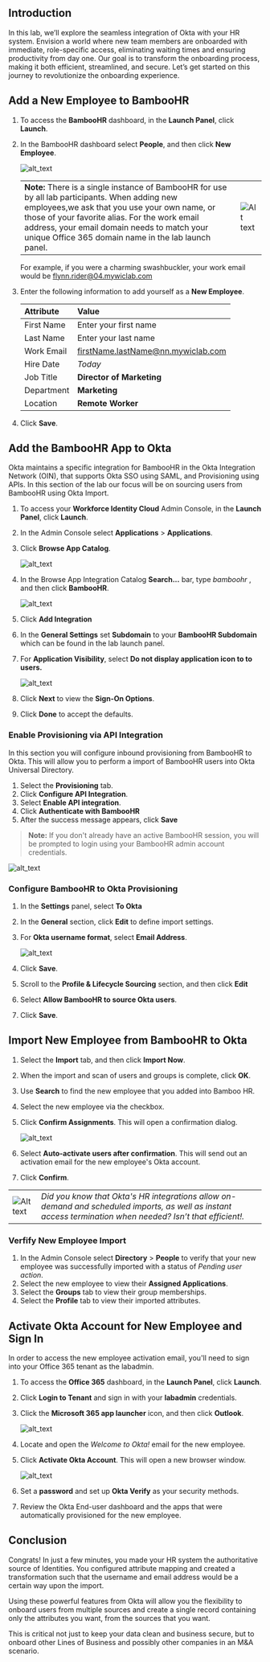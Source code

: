 ## Introduction

In this lab, we’ll explore the seamless integration of Okta with your HR system. Envision a world where new team members are onboarded with immediate, role-specific access, eliminating waiting times and ensuring productivity from day one. Our goal is to transform the onboarding process, making it both efficient, streamlined, and secure. Let’s get started on this journey to revolutionize the onboarding experience.

## Add a New Employee to BambooHR

1. To access the **BambooHR** dashboard, in the  **Launch Panel**, click **Launch**.
1. In the BambooHR dashboard select **People**, and then click **New Employee**.

   ![alt_text](https://raw.githubusercontent.com/keithledgerwood/WICLab-guide/main/images/003/bamboohr-user-1.png "image_tooltip")

   |||
   |:-----|:-----|
   |**Note:** There is a single instance of BambooHR for use by all lab participants. When adding new employees,we ask that you use your own name, or those of your favorite alias. For the work email address, your email domain needs to match your unique Office 365 domain name in the lab launch panel.|![Alt text](images/011/launch_O365_domain_r74.png)|
   For example, if you were a charming swashbuckler, your work email would be <flynn.rider@04.mywiclab.com>

2. Enter the following information to add yourself as a **New Employee**.

   |Attribute|Value|
   |:-----|:-----|
   |First Name |Enter your first name|
   |Last Name | Enter your last name|
   |Work Email |<firstName.lastName@nn.mywiclab.com>|
   |Hire Date |*Today*|
   |Job Title | **Director of Marketing**|
   |Department | **Marketing**|
   |Location | **Remote Worker**|

5. Click **Save**.

## Add the BambooHR App to Okta

Okta maintains a specific integration for BambooHR in the Okta Integration Network (OIN), that supports Okta SSO using SAML, and Provisioning using APIs.  In this section of the lab our focus will be on sourcing users from BambooHR using Okta Import.

1. To access your **Workforce Identity Cloud** Admin Console, in the **Launch Panel**, click **Launch**.
1. In the Admin Console select **Applications** > **Applications**.
2. Click **Browse App Catalog**.

   ![alt_text](https://raw.githubusercontent.com/MarcoBlaesing/LabGuide/main/images/009/image01.png "image_tooltip")

3. In the Browse App Integration Catalog **Search...** bar, type *bamboohr*  , and then click **BambooHR**.

   ![alt_text](https://raw.githubusercontent.com/keithledgerwood/WICLab-guide/main/images/003/image001.png "image_tooltip")

4. Click **Add Integration**
5. In the **General Settings** set **Subdomain** to your **BambooHR Subdomain** which can be found in the lab launch panel.
6. For **Application Visibility**, select **Do not display application icon to to users.**

   ![alt_text](images/011/app_bamboohr_general_settings_r72_w800.png "image_tooltip")
7. Click **Next** to view the **Sign-On Options**.
8. Click **Done** to accept the defaults.

### Enable Provisioning via API Integration

In this section you will configure inbound provisioning from BambooHR to Okta.  This will allow you to perform a import of BambooHR users into Okta Universal Directory.

1. Select the **Provisioning** tab.
1. Click **Configure API Integration**.
1. Select **Enable API integration**.
1. Click **Authenticate with BambooHR**
1. After the success message appears, click **Save**

> **Note:** If you don't already have an active BambooHR session, you will be prompted to login using your BambooHR admin account credentials.

   ![alt_text](images/003/image004.png "image_tooltip")

### Configure BambooHR to Okta Provisioning

1. In the **Settings** panel, select **To Okta**
1. In the **General** section, click **Edit** to define import settings.
3. For **Okta username format**, select **Email Address**.

   ![alt_text](images/003/con-imp-1.png "image_tooltip")

4. Click **Save**.
5. Scroll to  the **Profile & Lifecycle Sourcing** section, and then click **Edit**
6. Select **Allow BambooHR to source Okta users**.
7. Click **Save**.

## Import New Employee from BambooHR to Okta

1. Select the **Import** tab, and then click **Import Now**.
1. When the import and scan of users and groups is complete, click **OK**.
2. Use **Search** to find the new employee that you added into Bamboo HR.
3. Select the new employee via the checkbox.
4. Click **Confirm Assignments**. This will open a confirmation dialog.

   ![alt_text](images/003/image005.png "image_tooltip")

5. Select **Auto-activate users after confirmation**. This will send out an activation email for the new employee's Okta account.
6. Click **Confirm**.
<!--
   ![alt_text](https://raw.githubusercontent.com/keithledgerwood/WICLab-guide/main/images/003/image006.png "image_tooltip")
-->

   |||
   |:-----|:-----|
   |![Alt text](images/011/marc_r74_100.png "Marc says...")|*Did you know that Okta's HR integrations allow on-demand and scheduled imports, as well as instant access termination when needed? Isn’t that efficient!.*|

### Verfify New Employee Import

1. In the Admin Console select  **Directory** > **People** to verify that your new employee was successfully imported with a status of *Pending user action*.
2. Select the new employee to view their **Assigned Applications**.
3. Select the **Groups** tab to view their group memberships.
4. Select the **Profile** tab to view their imported attributes.

## Activate Okta Account for New Employee and Sign In

In order to access the new employee activation email, you'll need to sign into your Office 365 tenant as the labadmin.

1. To access the **Office 365** dashboard, in the  **Launch Panel**, click **Launch**.
2. Click **Login to Tenant** and sign in with your **labadmin** credentials.
3. Click the **Microsoft 365 app launcher** icon, and then click **Outlook**.

   ![alt_text](images/011/app_o365_outlook_access.png "image_tooltip")

4. Locate and open the *Welcome to Okta!* email for the new employee.
5. Click **Activate Okta Account**. This will open a new browser window.

   ![alt_text](images/003/activate-okta-account.png "image_tooltip")

6. Set a **password** and set up **Okta Verify** as your security methods.
7. Review the Okta End-user dashboard and the apps that were automatically provisioned for the new employee.

## Conclusion

Congrats! In just a few minutes, you made your HR system the authoritative source of Identities. You configured attribute mapping and created a transformation such that the username and email address would be a certain way upon the import.

Using these powerful features from Okta will allow you the flexibility to onboard users from multiple sources and create a single record containing only the attributes you want, from the sources that you want.

This is critical not just to keep your data clean and business secure, but to onboard other Lines of Business and possibly other companies in an M&A scenario.
